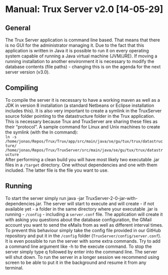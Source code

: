 # Manual: Trux Server v2.0 [14-05-29]

## General
The Trux Server application is command line based. That means that there is no GUI for the administrator managing it. Due to the fact that this application is written in Java it is possible to run it on every operating system capable of running a Java virtual machine (JVM/JRE). If moving a running installation to another environment it is necessary to modify the database contents (file paths) - changing this is on the agenda for the next server version (v3.0).

## Compiling
To compile the server it is necessary to have a working maven as well as a JDK in version 8 installation (a standard Netbeans or Eclipse installation includes this).
It is also very important to create a symlink in the TruxServer source folder pointing to the datastructure folder in the Trux application. This is necessary because Trux and TruxServer are sharing these files as their “protocol”. A sample command for Linux and Unix machines to create the symlink (with the ln command): 
<br>`ln -s /home/jonas/Repos/Trux/Trux/app/src/main/java/se/gu/tux/trux/datastructure/ /home/jonas/Repos/Trux/TruxServer/src/main/java/se/gu/tux/trux/datastructure`
<br>After performing a clean build you will have most likely two executable .jar files in a `/target` directory. One without dependencies and one with them included. The latter file is the file you want to use.

## Running
To start the server simply run java -jar TruxServer-2-0-jar-with-dependencies.jar.
The server will start to execute and will create - if not available yet - a folder in the same directory where your executable .jar is running - `/config` - including a `server.conf` file. The application will create it with asking you questions about the database configuration, the GMail account you want to send the eMails from as well as different interval times. 
To prevent this behaviour simply take the config file provided in our GitHub repository and put it in the `/config` folder (`TruxServer/config/server.conf`).
It is even possible to run the server with some extra commands. Try to add a command line argument like -h to the execute command.
To stop the server simply type q followed by enter into the command line. The server will shut down.
To run the server in a longer session we recommend using screen to be able to put it in the background and resume it from any terminal.
